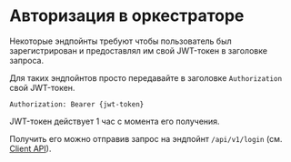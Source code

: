 # Авторизация в оркестраторе

Некоторые эндпойнты требуют чтобы пользователь был зарегистрирован и предоставлял им свой JWT-токен в заголовке запроса.

Для таких эндпойнтов просто передавайте в заголовке `Authorization` свой JWT-токен.

```
Authorization: Bearer {jwt-token}
```

JWT-токен действует 1 час с момента его получения.

Получить его можно отправив запрос на эндпойнт `/api/v1/login` (см. [Client API](ClientAPI.md)).
